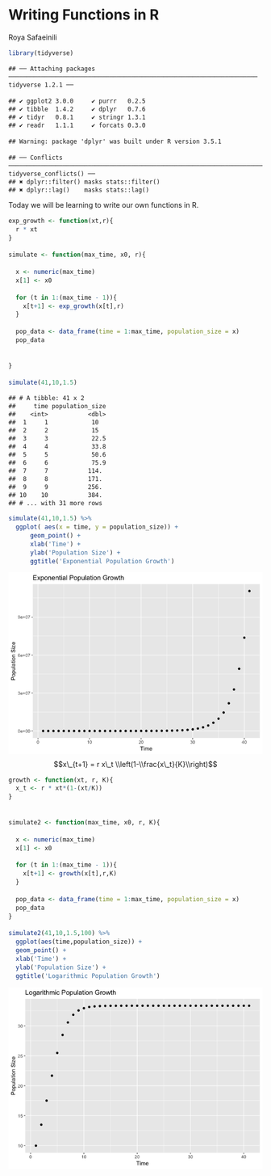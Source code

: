 Writing Functions in R
================
Roya Safaeinili

``` r
library(tidyverse)
```

    ## ── Attaching packages ───────────────────────────────────────────────────────────────────── tidyverse 1.2.1 ──

    ## ✔ ggplot2 3.0.0     ✔ purrr   0.2.5
    ## ✔ tibble  1.4.2     ✔ dplyr   0.7.6
    ## ✔ tidyr   0.8.1     ✔ stringr 1.3.1
    ## ✔ readr   1.1.1     ✔ forcats 0.3.0

    ## Warning: package 'dplyr' was built under R version 3.5.1

    ## ── Conflicts ──────────────────────────────────────────────────────────────────────── tidyverse_conflicts() ──
    ## ✖ dplyr::filter() masks stats::filter()
    ## ✖ dplyr::lag()    masks stats::lag()

Today we will be learning to write our own functions in R.

``` r
exp_growth <- function(xt,r){
  r * xt
}

simulate <- function(max_time, x0, r){
  
  x <- numeric(max_time)
  x[1] <- x0
  
  for (t in 1:(max_time - 1)){
    x[t+1] <- exp_growth(x[t],r)
  }
  
  pop_data <- data_frame(time = 1:max_time, population_size = x)
  pop_data
  
  
}

simulate(41,10,1.5)
```

    ## # A tibble: 41 x 2
    ##     time population_size
    ##    <int>           <dbl>
    ##  1     1            10  
    ##  2     2            15  
    ##  3     3            22.5
    ##  4     4            33.8
    ##  5     5            50.6
    ##  6     6            75.9
    ##  7     7           114. 
    ##  8     8           171. 
    ##  9     9           256. 
    ## 10    10           384. 
    ## # ... with 31 more rows

``` r
simulate(41,10,1.5) %>%
  ggplot( aes(x = time, y = population_size)) +
      geom_point() +
      xlab('Time') +
      ylab('Population Size') + 
      ggtitle('Exponential Population Growth')
```

![](functions_files/figure-markdown_github/unnamed-chunk-3-1.png)
$$x\_{t+1} = r x\_t \\left(1-\\frac{x\_t}{K}\\right)$$

``` r
growth <- function(xt, r, K){
  x_t <- r * xt*(1-(xt/K))
}


simulate2 <- function(max_time, x0, r, K){
  
  x <- numeric(max_time)
  x[1] <- x0
  
  for (t in 1:(max_time - 1)){
    x[t+1] <- growth(x[t],r,K)
  }
  
  pop_data <- data_frame(time = 1:max_time, population_size = x)
  pop_data
}

simulate2(41,10,1.5,100) %>%
  ggplot(aes(time,population_size)) +
  geom_point() +
  xlab('Time') +
  ylab('Population Size') + 
  ggtitle('Logarithmic Population Growth')
```

![](functions_files/figure-markdown_github/unnamed-chunk-4-1.png)
